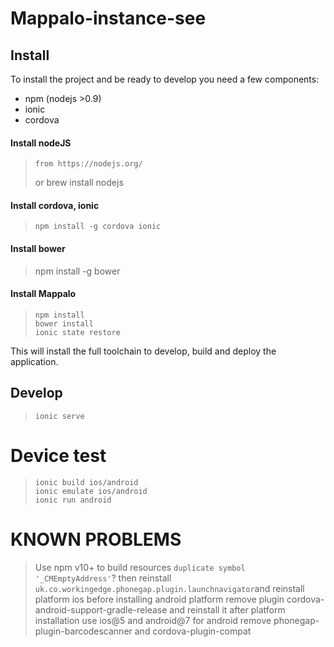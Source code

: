 # Mappalo-instance-see

## Install

To install the project and be ready to develop you need a few components:

- npm (nodejs >0.9)
- ionic
- cordova

#### Install nodeJS

>     from https://nodejs.org/
>
> or
> brew install nodejs

#### Install cordova, ionic

>     npm install -g cordova ionic

#### Install bower

> npm install -g bower

#### Install Mappalo

>     npm install
>     bower install
>     ionic state restore

This will install the full toolchain to develop, build and deploy the application.

## Develop

>     ionic serve

# Device test

>     ionic build ios/android
>     ionic emulate ios/android
>     ionic run android

# KNOWN PROBLEMS

> Use npm v10+ to build resources
> `duplicate symbol '_CMEmptyAddress'`? then reinstall `uk.co.workingedge.phonegap.plugin.launchnavigator`and reinstall platform ios
> before installing android platform remove plugin cordova-android-support-gradle-release and reinstall it after platform installation
> use ios@5 and android@7
> for android remove phonegap-plugin-barcodescanner and cordova-plugin-compat
